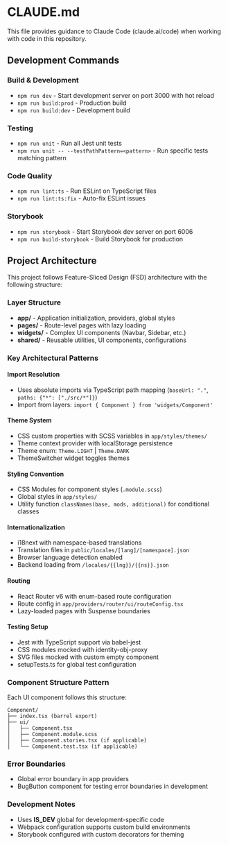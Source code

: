 # CLAUDE.md

This file provides guidance to Claude Code (claude.ai/code) when working with code in this repository.

## Development Commands

### Build & Development
- `npm run dev` - Start development server on port 3000 with hot reload
- `npm run build:prod` - Production build 
- `npm run build:dev` - Development build

### Testing
- `npm run unit` - Run all Jest unit tests
- `npm run unit -- --testPathPattern=<pattern>` - Run specific tests matching pattern

### Code Quality
- `npm run lint:ts` - Run ESLint on TypeScript files
- `npm run lint:ts:fix` - Auto-fix ESLint issues

### Storybook
- `npm run storybook` - Start Storybook dev server on port 6006
- `npm run build-storybook` - Build Storybook for production

## Project Architecture

This project follows Feature-Sliced Design (FSD) architecture with the following structure:

### Layer Structure
- **app/** - Application initialization, providers, global styles
- **pages/** - Route-level pages with lazy loading
- **widgets/** - Complex UI components (Navbar, Sidebar, etc.)
- **shared/** - Reusable utilities, UI components, configurations

### Key Architectural Patterns

#### Import Resolution
- Uses absolute imports via TypeScript path mapping (`baseUrl: "."`, `paths: {"*": ["./src/*"]}`)
- Import from layers: `import { Component } from 'widgets/Component'`

#### Theme System
- CSS custom properties with SCSS variables in `app/styles/themes/`
- Theme context provider with localStorage persistence
- Theme enum: `Theme.LIGHT` | `Theme.DARK`
- ThemeSwitcher widget toggles themes

#### Styling Convention
- CSS Modules for component styles (`.module.scss`)
- Global styles in `app/styles/`
- Utility function `classNames(base, mods, additional)` for conditional classes

#### Internationalization
- i18next with namespace-based translations
- Translation files in `public/locales/[lang]/[namespace].json`
- Browser language detection enabled
- Backend loading from `/locales/{{lng}}/{{ns}}.json`

#### Routing
- React Router v6 with enum-based route configuration
- Route config in `app/providers/router/ui/routeConfig.tsx`
- Lazy-loaded pages with Suspense boundaries

#### Testing Setup
- Jest with TypeScript support via babel-jest
- CSS modules mocked with identity-obj-proxy
- SVG files mocked with custom empty component
- setupTests.ts for global test configuration

### Component Structure Pattern
Each UI component follows this structure:
```
Component/
├── index.tsx (barrel export)
├── ui/
│   ├── Component.tsx
│   ├── Component.module.scss
│   ├── Component.stories.tsx (if applicable)
│   └── Component.test.tsx (if applicable)
```

### Error Boundaries
- Global error boundary in app providers
- BugButton component for testing error boundaries in development

### Development Notes
- Uses __IS_DEV__ global for development-specific code
- Webpack configuration supports custom build environments
- Storybook configured with custom decorators for theming